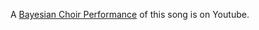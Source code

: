 

A [Bayesian Choir Performance](https://www.youtube.com/watch?v=lRLoFe_-YyY) of this song is on Youtube.
